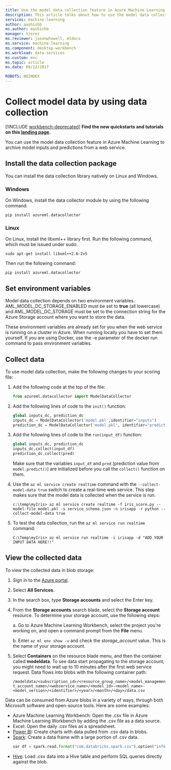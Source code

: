 ```yaml
---
title: Use the model data collection feature in Azure Machine Learning Workbench | Microsoft Docs
description: This article talks about how to use the model data collection feature in Azure Machine Learning Workbench 
services: machine-learning
author: aashishb
ms.author: aashishb
manager: hjerez
ms.reviewer: jasonwhowell, mldocs
ms.service: machine-learning
ms.component: desktop-workbench
ms.workload: data-services
ms.custom: mvc
ms.topic: article
ms.date: 09/12/2017

ROBOTS: NOINDEX
---
```


# Collect model data by using data collection

[!INCLUDE [workbench-deprecated](../../../includes/aml-deprecating-preview-2017.md)] **Find the new quickstarts and tutorials on this [landing page](../service/index.yml).**

You can use the model data collection feature in Azure Machine Learning to archive model inputs and predictions from a web service.

## Install the data collection package
You can install the data collection library natively on Linux and Windows.

### Windows
On Windows, install the data collector module by using the following command:

    pip install azureml.datacollector

### Linux
On Linux, install the libxml++ library first. Run the following command, which must be issued under sudo:

    sudo apt-get install libxml++2.6-2v5

Then run the following command:

    pip install azureml.datacollector

## Set environment variables

Model data collection depends on two environment variables. AML_MODEL_DC_STORAGE_ENABLED must be set to **true** (all lowercase) and AML_MODEL_DC_STORAGE must be set to the connection string for the Azure Storage account where you want to store the data.

These environment variables are already set for you when the web service is running on a cluster in Azure. When running locally you have to set them yourself. If you are using Docker, use the -e parameter of the docker run command to pass environment variables.

## Collect data

To use model data collection, make the following changes to your scoring file:

1. Add the following code at the top of the file:
   
    ```python
    from azureml.datacollector import ModelDataCollector
    ```

2. Add the following lines of code to the `init()` function:
    
    ```python
    global inputs_dc, prediction_dc
    inputs_dc = ModelDataCollector('model.pkl',identifier="inputs")
    prediction_dc = ModelDataCollector('model.pkl', identifier="prediction")
    ```

3. Add the following lines of code to the `run(input_df)` function:
    
    ```python
    global inputs_dc, prediction_dc
    inputs_dc.collect(input_df)
    prediction_dc.collect(pred)
    ```

    Make sure that the variables `input_df` and `pred` (prediction value from `model.predict()`) are initialized before you call the `collect()` function on them.

4. Use the `az ml service create realtime` command with the `--collect-model-data true` switch to create a real-time web service. This step makes sure that the model data is collected when the service is run.

     ```batch
    c:\temp\myIris> az ml service create realtime -f iris_score.py --model-file model.pkl -s service_schema.json -n irisapp -r python --collect-model-data true 
    ```
    
5. To test the data collection, run the `az ml service run realtime` command:

    ```
    C:\Temp\myIris> az ml service run realtime -i irisapp -d "ADD YOUR INPUT DATA HERE!!" 
    ``` 
    
## View the collected data
To view the collected data in blob storage:

1. Sign in to the [Azure portal](https://portal.azure.com).
2. Select **All Services**.
3. In the search box, type **Storage accounts** and select the Enter key.
4. From the **Storage accounts** search blade, select the **Storage account** resource. To determine your storage account, use the following steps:

    a. Go to Azure Machine Learning Workbench, select the project you're working on, and open a command prompt from the **File** menu.
    
    b. Enter `az ml env show -v` and check the *storage_account* value. This is the name of your storage account.

5. Select **Containers** on the resource blade menu, and then the container called **modeldata**. To see data start propagating to the storage account, you might need to wait up to 10 minutes after the first web service request. Data flows into blobs with the following container path:

    `/modeldata/<subscription_id>/<resource_group_name>/<model_management_account_name>/<webservice_name>/<model_id>-<model_name>-<model_version>/<identifier>/<year>/<month>/<day>/data.csv`

Data can be consumed from Azure blobs in a variety of ways, through both Microsoft software and open-source tools. Here are some examples:
- Azure Machine Learning Workbench: Open the .csv file in Azure Machine Learning Workbench by adding the .csv file as a data source.
- Excel: Open the daily .csv files as a spreadsheet.
- [Power BI](https://powerbi.microsoft.com/en-us/documentation/powerbi-azure-and-power-bi/): Create charts with data pulled from .csv data in blobs.
- [Spark](https://docs.microsoft.com/azure/hdinsight/hdinsight-apache-spark-overview): Create a data frame with a large portion of .csv data.
    ```python
    var df = spark.read.format("com.databricks.spark.csv").option("inferSchema","true").option("header","true").load("wasb://modeldata@<storageaccount>.blob.core.windows.net/<subscription_id>/<resource_group_name>/<model_management_account_name>/<webservice_name>/<model_id>-<model_name>-<model_version>/<identifier>/<year>/<month>/<date>/*")
    ```
- [Hive](https://docs.microsoft.com/azure/hdinsight/hdinsight-hadoop-linux-tutorial-get-started): Load .csv data into a Hive table and perform SQL queries directly against the blob.


